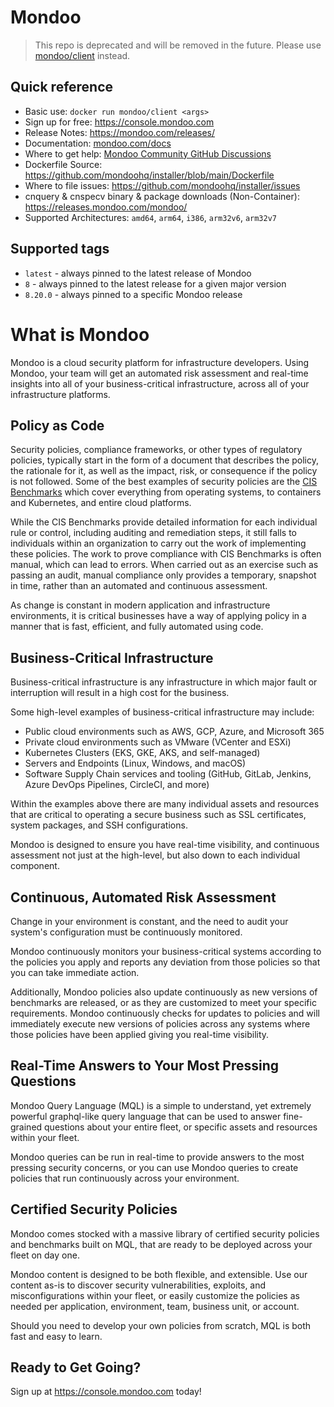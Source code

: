# Mondoo

> This repo is deprecated and will be removed in the future.  Please use [mondoo/client](https://hub.docker.com/r/mondoo/client) instead.

## Quick reference

* Basic use: ```docker run mondoo/client <args>```
* Sign up for free: https://console.mondoo.com
* Release Notes: https://mondoo.com/releases/
* Documentation: [mondoo.com/docs](https://mondoo.com/docs/)
* Where to get help: [Mondoo Community GitHub Discussions](https://github.com/orgs/mondoohq/discussions)
* Dockerfile Source: https://github.com/mondoohq/installer/blob/main/Dockerfile
* Where to file issues: https://github.com/mondoohq/installer/issues
* cnquery & cnspecv binary & package downloads (Non-Container):  https://releases.mondoo.com/mondoo/
* Supported Architectures: `amd64`, `arm64`, `i386`, `arm32v6`, `arm32v7`

## Supported tags

- `latest` - always pinned to the latest release of Mondoo
- `8` - always pinned to the latest release for a given major version
- `8.20.0` - always pinned to a specific Mondoo release

# What is Mondoo

Mondoo is a cloud security platform for infrastructure developers. Using Mondoo, your team will get an automated risk assessment and real-time insights into all of your business-critical infrastructure, across all of your infrastructure platforms.

## Policy as Code

Security policies, compliance frameworks, or other types of regulatory policies, typically start in the form of a document that describes the policy, the rationale for it, as well as the impact, risk, or consequence if the policy is not followed. Some of the best examples of security policies are the <a href="https://www.cisecurity.org/cis-benchmarks/" target="_blank">CIS Benchmarks</a> which cover everything from operating systems, to containers and Kubernetes, and entire cloud platforms.

While the CIS Benchmarks provide detailed information for each individual rule or control, including auditing and remediation steps, it still falls to individuals within an organization to carry out the work of implementing these policies. The work to prove compliance with CIS Benchmarks is often manual, which can lead to errors. When carried out as an exercise such as passing an audit, manual compliance only provides a temporary, snapshot in time, rather than an automated and continuous assessment.

As change is constant in modern application and infrastructure environments, it is critical businesses have a way of applying policy in a manner that is fast, efficient, and fully automated using code.

## Business-Critical Infrastructure

Business-critical infrastructure is any infrastructure in which major fault or interruption will result in a high cost for the business.

Some high-level examples of business-critical infrastructure may include:

- Public cloud environments such as AWS, GCP, Azure, and Microsoft 365
- Private cloud environments such as VMware (VCenter and ESXi)
- Kubernetes Clusters (EKS, GKE, AKS, and self-managed)
- Servers and Endpoints (Linux, Windows, and macOS)
- Software Supply Chain services and tooling (GitHub, GitLab, Jenkins, Azure DevOps Pipelines, CircleCI, and more)

Within the examples above there are many individual assets and resources that are critical to operating a secure business such as SSL certificates, system packages, and SSH configurations.

Mondoo is designed to ensure you have real-time visibility, and continuous assessment not just at the high-level, but also down to each individual component.

## Continuous, Automated Risk Assessment

Change in your environment is constant, and the need to audit your system's configuration must be continuously monitored.

Mondoo continuously monitors your business-critical systems according to the policies you apply and reports any deviation from those policies so that you can take immediate action.

Additionally, Mondoo policies also update continuously as new versions of benchmarks are released, or as they are customized to meet your specific requirements. Mondoo continuously checks for updates to policies and will immediately execute new versions of policies across any systems where those policies have been applied giving you real-time visibility.

## Real-Time Answers to Your Most Pressing Questions

Mondoo Query Language (MQL) is a simple to understand, yet extremely powerful graphql-like query language that can be used to answer fine-grained questions about your entire fleet, or specific assets and resources within your fleet.

Mondoo queries can be run in real-time to provide answers to the most pressing security concerns, or you can use Mondoo queries to create policies that run continuously across your environment.

## Certified Security Policies

Mondoo comes stocked with a massive library of certified security policies and benchmarks built on MQL, that are ready to be deployed across your fleet on day one.

Mondoo content is designed to be both flexible, and extensible. Use our content as-is to discover security vulnerabilities, exploits, and misconfigurations within your fleet, or easily customize the policies as needed per application, environment, team, business unit, or account.

Should you need to develop your own policies from scratch, MQL is both fast and easy to learn.

## Ready to Get Going?

Sign up at https://console.mondoo.com today!
